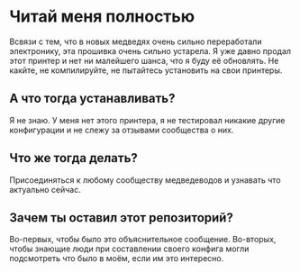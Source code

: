 # Читай меня полностью

Всвязи с тем, что в новых медведях очень сильно переработали электронику, эта прошивка очень сильно устарела. Я уже давно продал этот принтер и нет ни малейшего шанса, что я буду её обновлять. Не какйте, не компилируйте, не пытайтесь установить на свои принтеры. 

## А что тогда устанавливать?

Я не знаю. У меня нет этого принтера, я не тестировал никакие другие конфигурации и не слежу за отзывами сообщества о них.

## Что же тогда делать? 

Присоединяться к любому сообществу медведеводов и узнавать что актуально сейчас. 

## Зачем ты оставил этот репозиторий?

Во-первых, чтобы было это объяснительное сообщение. Во-вторых, чтобы знающие люди при составлении своего конфига могли подсмотреть что было в моём, если им это интересно. 
